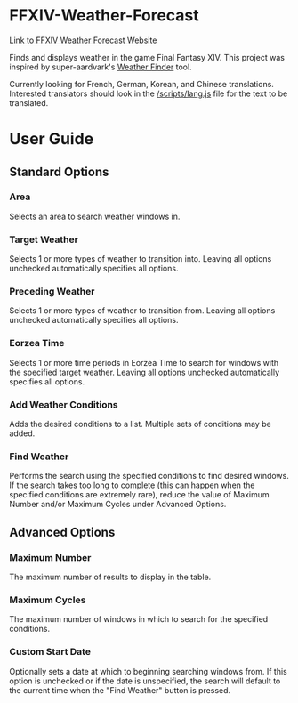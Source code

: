 # FFXIV-Weather-Forecast

[Link to FFXIV Weather Forecast Website](https://kikuflare.github.io/FFXIV-Weather-Forecast/)


Finds and displays weather in the game Final Fantasy XIV. This project was inspired by super-aardvark's [Weather Finder](https://super-aardvark.github.io/weather/) tool.

Currently looking for French, German, Korean, and Chinese translations. Interested translators should look in the [/scripts/lang.js](https://github.com/Kikugumo/FFXIV-Weather-Forecast/blob/master/scripts/lang.js) file for the text to be translated.

# User Guide
## Standard Options
### Area
Selects an area to search weather windows in.

### Target Weather
Selects 1 or more types of weather to transition into. Leaving all options unchecked automatically specifies all options.

### Preceding Weather
Selects 1 or more types of weather to transition from. Leaving all options unchecked automatically specifies all options.

### Eorzea Time
Selects 1 or more time periods in Eorzea Time to search for windows with the specified target weather. Leaving all options unchecked automatically specifies all options.

### Add Weather Conditions
Adds the desired conditions to a list. Multiple sets of conditions may be added.

### Find Weather
Performs the search using the specified conditions to find desired windows. If the search takes too long to complete (this can happen when the specified conditions are extremely rare), reduce the value of Maximum Number and/or Maximum Cycles under Advanced Options.

## Advanced Options
### Maximum Number
The maximum number of results to display in the table.

### Maximum Cycles
The maximum number of windows in which to search for the specified conditions.

### Custom Start Date
Optionally sets a date at which to beginning searching windows from. If this option is unchecked or if the date is unspecified, the search will default to the current time when the "Find Weather" button is pressed.
